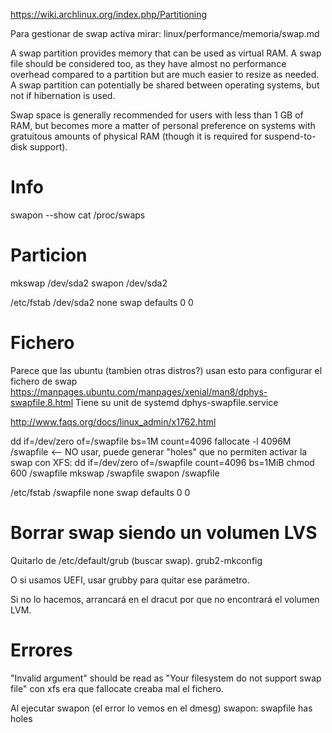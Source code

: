 https://wiki.archlinux.org/index.php/Partitioning

Para gestionar de swap activa mirar:
linux/performance/memoria/swap.md

A swap partition provides memory that can be used as virtual RAM. A swap file should be considered too, as they have almost no performance overhead compared to a partition but are much easier to resize as needed. A swap partition can potentially be shared between operating systems, but not if hibernation is used.

Swap space is generally recommended for users with less than 1 GB of RAM, but becomes more a matter of personal preference on systems with gratuitous amounts of physical RAM (though it is required for suspend-to-disk support).

# Info
swapon --show
cat /proc/swaps

# Particion
mkswap /dev/sda2
swapon /dev/sda2

/etc/fstab
/dev/sda2 none swap defaults 0 0


# Fichero
Parece que las ubuntu (tambien otras distros?) usan esto para configurar el fichero de swap
https://manpages.ubuntu.com/manpages/xenial/man8/dphys-swapfile.8.html
Tiene su unit de systemd
dphys-swapfile.service


http://www.faqs.org/docs/linux_admin/x1762.html

dd if=/dev/zero of=/swapfile bs=1M count=4096
  fallocate -l 4096M /swapfile <-- NO usar, puede generar "holes" que no permiten activar la swap
  con XFS: dd if=/dev/zero of=/swapfile count=4096 bs=1MiB
chmod 600 /swapfile
mkswap /swapfile
swapon /swapfile

/etc/fstab
/swapfile none swap defaults 0 0


# Borrar swap siendo un volumen LVS
Quitarlo de /etc/default/grub (buscar swap).
grub2-mkconfig

O si usamos UEFI, usar grubby para quitar ese parámetro.

Si no lo hacemos, arrancará en el dracut por que no encontrará el volumen LVM.

# Errores
"Invalid argument" should be read as "Your filesystem do not support swap file"
  con xfs era que fallocate creaba mal el fichero.

Al ejecutar swapon (el error lo vemos en el dmesg)
swapon: swapfile has holes
